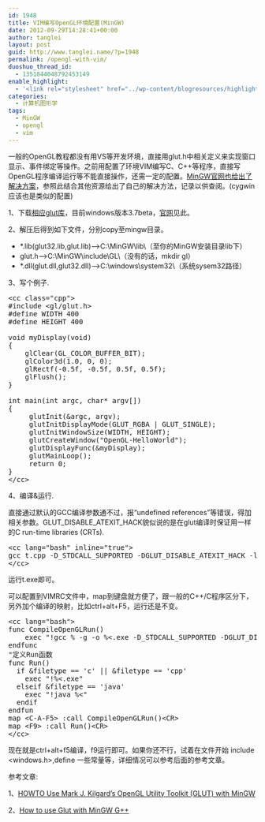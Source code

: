 ```yaml
---
id: 1948
title: VIM编写OpenGL环境配置(MinGW)
date: 2012-09-29T14:28:41+00:00
author: tanglei
layout: post
guid: http://www.tanglei.name/?p=1948
permalink: /opengl-with-vim/
duoshuo_thread_id:
  - 1351844048792453149
enable_highlight:
  - '<link rel="stylesheet" href="../wp-content/blogresources/highlightconfig/highlight.default.min.css"><script src="../wp-content/blogresources/highlightconfig/jquery-2.1.4.min.js"></script><script src="../wp-content/blogresources/highlightconfig/enable_highlight.js"></script>'
categories:
  - 计算机图形学
tags:
  - MinGW
  - opengl
  - vim
---
```

一般的OpenGL教程都没有用VS等开发环境，直接用glut.h中相关定义来实现窗口显示、事件绑定等操作。之前用配置了环境VIM编写C、C++等程序，直接写OpenGL程序编译运行等不能直接操作，还需一定的配置。<a href="http://www.mingw.org/wiki/HOWTO_Use_Mark_J_Kilgards_OpenGL_Utility_Toolkit_GLUT_with_MinGW" target="_blank">MinGW官网也给出了解决方案</a>，参照此结合其他资源给出了自己的解决方法，记录以供查阅。(cygwin应该也是类似的配置)

1、下载<a href="http://www.opengl.org/resources/libraries/glut/glutdlls37beta.zip" target="_blank">相应glut库</a>，目前windows版本3.7beta，<a href="http://www.opengl.org/resources/libraries/glut/glut_downloads.php#windows" target="_blank">官网</a>见此。

2、解压后得到如下文件，分别copy至mingw目录。

  * *.lib(glut32.lib,glut.lib)&#8212;&#8211;>C:\MinGW\lib\（至你的MinGW安装目录lib下）
  * glut.h&#8212;->C:\MinGW\include\GL\（没有的话，mkdir gl）
  * *.dll(glut.dll,glut32.dll)&#8212;&#8211;>C:\windows\system32\（系统sysem32路径）

3、写个例子.

<pre>&lt;cc class="cpp">
#include &lt;gl/glut.h>
#define WIDTH 400
#define HEIGHT 400

void myDisplay(void)
{
    glClear(GL_COLOR_BUFFER_BIT);  
    glColor3d(1.0, 0, 0);
    glRectf(-0.5f, -0.5f, 0.5f, 0.5f);  
    glFlush();   
}

int main(int argc, char* argv[])
{
     glutInit(&#038;argc, argv);
     glutInitDisplayMode(GLUT_RGBA | GLUT_SINGLE);
     glutInitWindowSize(WIDTH, HEIGHT);
     glutCreateWindow("OpenGL-HelloWorld");
     glutDisplayFunc(&#038;myDisplay);
     glutMainLoop();
     return 0;
}
&lt;/cc></pre>

4、编译&运行.
  
直接通过默认的GCC编译参数通不过，报“undefined references”等错误，得加相关参数。GLUT\_DISABLE\_ATEXIT_HACK貌似说的是在glut编译时保证用一样的C run-time libraries (CRTs).

<pre>&lt;cc lang="bash" inline="true">
gcc t.cpp -D_STDCALL_SUPPORTED -DGLUT_DISABLE_ATEXIT_HACK -lopengl32 -lglu32 -lglut32 -o t.exe
&lt;/cc></pre>

运行t.exe即可。
  
可以配置到VIMRC文件中，map到键盘就方便了，跟一般的C++/C程序区分下，另外加个编译的映射，比如ctrl+alt+F5，运行还是不变。

<pre>&lt;cc lang="bash">
func CompileOpenGLRun()
    exec "!gcc % -g -o %&lt;.exe -D_STDCALL_SUPPORTED -DGLUT_DISABLE_ATEXIT_HACK -lopengl32 -lglu32 -lglut32 "
endfunc
"定义Run函数
func Run()
  if &#038;filetype == 'c' || &#038;filetype == 'cpp'
    exec "!%&lt;.exe"
  elseif &#038;filetype == 'java'
    exec "!java %&lt;"
  endif
endfun
map &lt;C-A-F5> :call CompileOpenGLRun()&lt;CR>
map &lt;F9> :call Run()&lt;CR>
&lt;/cc></pre>

现在就是ctrl+alt+f5编译，f9运行即可。如果你还不行，试着在文件开始 include <windows.h>,define 一些常量等，详细情况可以参考后面的参考文章。
  
参考文章:
  

  
1、[HOWTO Use Mark J. Kilgard&#8217;s OpenGL Utility Toolkit (GLUT) with MinGW](http://www.mingw.org/wiki/HOWTO_Use_Mark_J_Kilgards_OpenGL_Utility_Toolkit_GLUT_with_MinGW)
  
2、[How to use Glut with MinGW G++](http://objectmix.com/graphics/136156-how-use-glut-mingw-g.html)